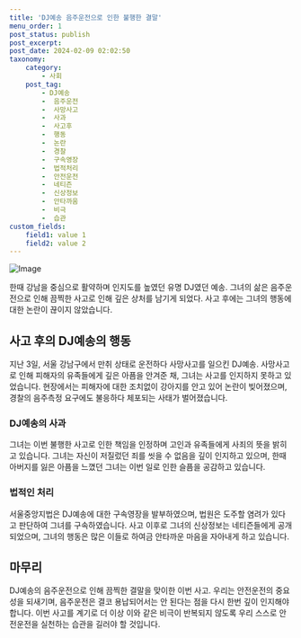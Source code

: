 ```yaml
---
title: 'DJ예송 음주운전으로 인한 불행한 결말'
menu_order: 1
post_status: publish
post_excerpt: 
post_date: 2024-02-09 02:02:50
taxonomy:
    category:
        - 사회
    post_tag:
        - DJ예송
        -  음주운전
        -  사망사고
        -  사과
        -  사고후
        -  행동
        -  논란
        -  경찰
        -  구속영장
        -  법적처리
        -  안전운전
        -  네티즌
        -  신상정보
        -  안타까움
        -  비극
        -  습관
custom_fields:
    field1: value 1
    field2: value 2
---
```


![Image](https://imgnews.pstatic.net/image/009/2024/02/08/0005256326_001_20240208083503243.png?type=w647)

한때 강남을 중심으로 활약하며 인지도를 높였던 유명 DJ였던 예송. 그녀의 삶은 음주운전으로 인해 끔찍한 사고로 인해 깊은 상처를 남기게 되었다. 사고 후에는 그녀의 행동에 대한 논란이 끊이지 않았습니다.
## 사고 후의 DJ예송의 행동
지난 3일, 서울 강남구에서 만취 상태로 운전하다 사망사고를 일으킨 DJ예송. 사망사고로 인해 피해자의 유족들에게 깊은 아픔을 안겨준 채, 그녀는 사고를 인지하지 못하고 있었습니다. 현장에서는 피해자에 대한 조치없이 강아지를 안고 있어 논란이 빚어졌으며, 경찰의 음주측정 요구에도 불응하다 체포되는 사태가 벌어졌습니다.
### DJ예송의 사과
그녀는 이번 불행한 사고로 인한 책임을 인정하며 고인과 유족들에게 사죄의 뜻을 밝히고 있습니다. 그녀는 자신이 저질렀던 죄를 씻을 수 없음을 깊이 인지하고 있으며, 한때 아버지를 잃은 아픔을 느꼈던 그녀는 이번 일로 인한 슬픔을 공감하고 있습니다.
### 법적인 처리
서울중앙지법은 DJ예송에 대한 구속영장을 발부하였으며, 법원은 도주할 염려가 있다고 판단하여 그녀를 구속하였습니다. 사고 이후로 그녀의 신상정보는 네티즌들에게 공개되었으며, 그녀의 행동은 많은 이들로 하여금 안타까운 마음을 자아내게 하고 있습니다.
## 마무리
DJ예송의 음주운전으로 인해 끔찍한 결말을 맞이한 이번 사고. 우리는 안전운전의 중요성을 되새기며, 음주운전은 결코 용납되어서는 안 된다는 점을 다시 한번 깊이 인지해야 합니다. 이번 사고를 계기로 더 이상 이와 같은 비극이 반복되지 않도록 우리 스스로 안전운전을 실천하는 습관을 길러야 할 것입니다.
